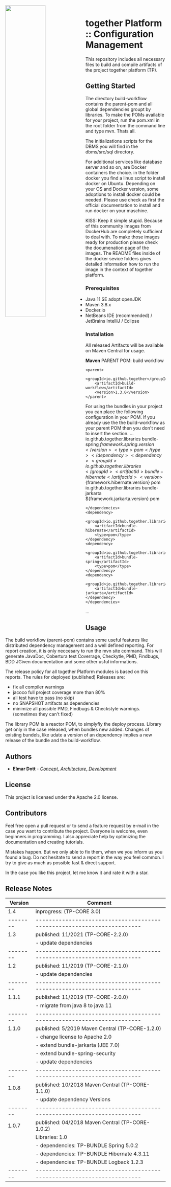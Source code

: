 <img src="https://elmar-dott.com/wp-content/uploads/ElmarDott.com_.jpg" style="float:left; height:50%; width:50%;" />

# together Platform :: Configuration Management

This repository includes all necessary files to build and compile artifacts of the project together platform (TP).

## Getting Started

The directory build-workflow contains the parent-pom and all global dependencies groupt by libraries. To make the POMs available for your project, run the pom.xml in the root folder from the command line and type mvn. Thats all.

The initializations scripts for the DBMS you will find in the dbms/src/sql directory.

For additional services like database server and so on, are Docker containers the choice. in the folder docker you find a linux script to install docker on Ubuntu. Depending on your OS and Docker version, some adoptions to install docker could be needed. Please use check as first the official documentation to install and run docker on your maschine.

KISS: Keep it simple stupid. Because of this community images from DockerHub are completely sufficient to deal with. To make those images ready for production please check the documenation page of the images. The README files inside of the docker sevice folders gives detailed information how to run the image in the context of together platform.

### Prerequisites

* Java 11 SE adopt openJDK
* Maven 3.8.x
* Docker.io
* NetBeans IDE (recommended) / JetBrains IntelliJ / Eclipse

### Installation

All released Artifacts will be available on Maven Central for usage.

**Maven**
PARENT POM: build workflow
```
<parent>
    <groupId>io.github.together</groupId>
    <artifactId>build-workflow</artifactId>
    <version>1.3.0</version>
</parent>
```
For using the bundles in your project you can place the following configuration in your POM. If you already use the the build-workflow as your parent POM then you don't need to insert the <dependency> section.
...
    <dependencyManagement>
        <dependencies>
            <dependency>
                <groupId>io.github.together.libraries</groupId>
                <artifactId>bundle-spring</artifactId>
                <version>${framework.spring.version}</version>
                <type>pom</type>
            </dependency>
            <dependency>
                <groupId>io.github.together.libraries</groupId>
                <artifactId>bundle-hibernate</artifactId>
                <version>${framework.hibernate.version}</version>
                <type>pom</type>
            </dependency>
            <dependency>
                <groupId>io.github.together.libraries</groupId>
                <artifactId>bundle-jarkarta</artifactId>
                <version>${framework.jarkarta.version}</version>
                <type>pom</type>
            </dependency>
        </dependencies>
    </dependencyManagement>

    </dependencies>
    <dependency>
        <groupId>io.github.together.libraries</groupId>
        <artifactId>bundle-hibernate</artifactId>
        <type>pom</type>
    </dependency>
    <dependency>
        <groupId>io.github.together.libraries</groupId>
        <artifactId>bundle-spring</artifactId>
        <type>pom</type>
    </dependency>
    <dependency>
        <groupId>io.github.together.libraries</groupId>
        <artifactId>bundle-jarkarta</artifactId>
    </dependency>
    </dependencies>
...

## Usage

The build workflow (parent-pom) contains some useful features like distributed 
dependency management and a well defined reporting. For report creation, it is only
neccesary to run the mvn site command. This will generate JavaDoc,
Cobertura test Coverrage, Checkytle, PMD, Findbugs, BDD JGiven documentation and
some other usful informations.

The release policy for all together Platform modules is based on this reports. The
rules for deployed (published) Releases are:
* fix all compiler warnings
* jacoco full project coverage more than 80%
* all test have to pass (no skip)
* no SNAPSHOT artifacts as dependencies
* minimize all possible PMD, Findbugs & Checkstyle warnings. (sometimes they can't fixed)

The library POM is a reactor POM, to simplyfiy the deploy process. Library get only
in the case released, when bundles new added. Changes of existing bundels, like
udate a version of an dependency implies a new release of the bundle and the build-workflow.

## Authors

* **Elmar Dott** - [*Concept, Architecture, Development*](https://elmar-dott.com)

## License

This project is licensed under the Apache 2.0 license.

## Contributors

Feel free open a pull request or to send a feature request by e-mail in the case you want to contribute the project. Everyone is welcome, even beginners in programming. I also appreciate help by optimizing the documentation and creating tutorials.

Mistakes happen. But we only able to fix them, when we you inform us you found a bug. Do not hesitate to send a report in the way you feel common. I try to give as much as possible fast & direct support.

In the case you like this project, let me know it and rate it with a star.

## Release Notes

|Version | Comment|
|--------|----------------------------------------------------------------------|
|1.4 | inprogress: (TP-CORE 3.0) |
|-------- | ---------------------------------------------------------------------- |
| 1.3    | published: 11/2021 (TP-CORE-2.2.0)|
|        |  - update dependencies|
|--------|----------------------------------------------------------------------|
| 1.2    | published: 11/2019 (TP-CORE-2.1.0)|
|        |  - update dependencies|
|--------|----------------------------------------------------------------------|
| 1.1.1  | published: 11/2019 (TP-CORE-2.0.0)|
|        |  - migrate from java 8 to java 11|
|--------|----------------------------------------------------------------------|
| 1.1.0  | published: 5/2019 Maven Central (TP-CORE-1.2.0)|
|        |  - change license to Apache 2.0|
|        |  - extend bundle-jarkarta (JEE 7.0)|
|        |  - extend bundle-spring-security|
|        |  - update dependencies|
|--------|----------------------------------------------------------------------|
| 1.0.8  | published: 10/2018 Maven Central (TP-CORE-1.1.0)|
|        |  - update dependency Versions|
|--------|----------------------------------------------------------------------|
| 1.0.7  | published: 04/2018 Maven Central (TP-CORE-1.0.2)|
|        | Libraries: 1.0|
|        |  - dependencies: TP-BUNDLE Spring 5.0.2|
|        |  - dependencies: TP-BUNDLE Hibernate 4.3.11|
|        |  - dependencies: TP-BUNDLE Logback 1.2.3|
|--------|----------------------------------------------------------------------|
